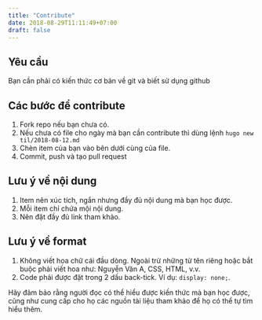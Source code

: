 ```yaml
---
title: "Contribute"
date: 2018-08-29T11:11:49+07:00
draft: false
---
```


## Yêu cầu

Bạn cần phải có kiến thức cơ bản về git và biết sử dụng github

## Các bước để contribute

1. Fork repo nếu bạn chưa có.
1. Nếu chưa có file cho ngày mà bạn cần contribute thì dùng lệnh `hugo new til/2018-08-12.md`
1. Chèn item của bạn vào bên dưới cùng của file.
1. Commit, push và tạo pull request

## Lưu ý về nội dung

1. Item nên xúc tích, ngắn nhưng đầy đủ nội dung mà bạn học được.
1. Mỗi item chỉ chứa mội nội dung.
1. Nên đặt đầy đủ link tham khảo.

## Lưu ý về format

1. Không viết hoa chữ cái đầu dòng. Ngoài trừ những từ tên riêng hoặc bắt buộc phải viết hoa như: Nguyễn Văn A, CSS, HTML, v.v.
2. Code phải được đặt trong 2 dấu back-tick. Ví dụ: `display: none;`.

Hãy đảm bảo rằng người đọc có thể hiểu được kiến thức mà bạn học được, cũng như cung cấp cho họ các nguồn tài liệu tham khảo để họ có thể tự tìm hiểu thêm.
